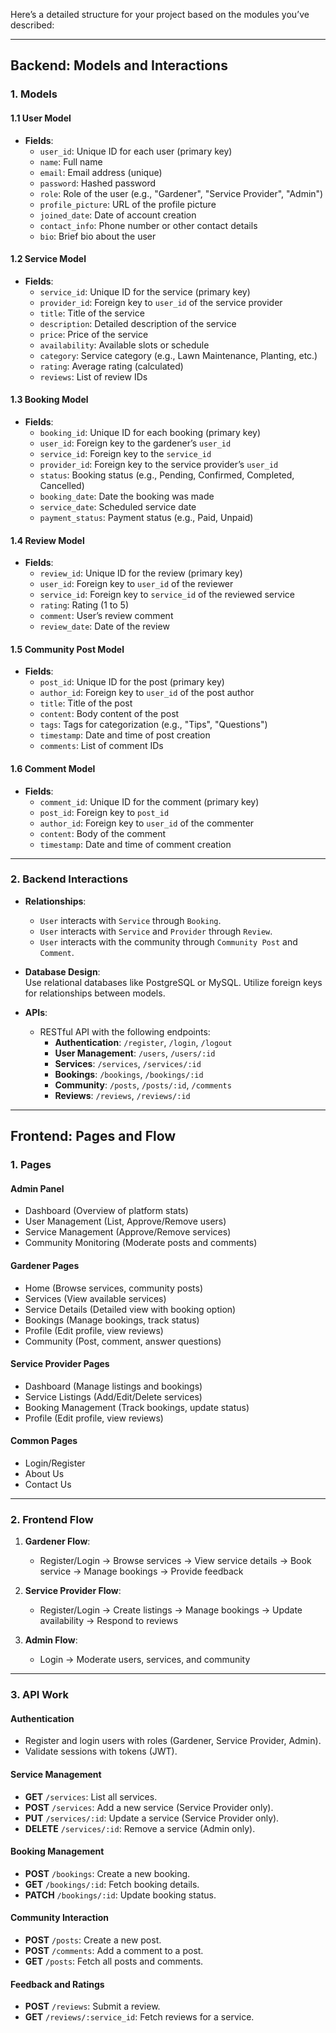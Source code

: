 Here’s a detailed structure for your project based on the modules you’ve described:

---

## **Backend: Models and Interactions**

### **1. Models**
#### **1.1 User Model**
- **Fields**:  
  - `user_id`: Unique ID for each user (primary key)  
  - `name`: Full name  
  - `email`: Email address (unique)  
  - `password`: Hashed password  
  - `role`: Role of the user (e.g., "Gardener", "Service Provider", "Admin")  
  - `profile_picture`: URL of the profile picture  
  - `joined_date`: Date of account creation  
  - `contact_info`: Phone number or other contact details  
  - `bio`: Brief bio about the user  

#### **1.2 Service Model**
- **Fields**:  
  - `service_id`: Unique ID for the service (primary key)  
  - `provider_id`: Foreign key to `user_id` of the service provider  
  - `title`: Title of the service  
  - `description`: Detailed description of the service  
  - `price`: Price of the service  
  - `availability`: Available slots or schedule  
  - `category`: Service category (e.g., Lawn Maintenance, Planting, etc.)  
  - `rating`: Average rating (calculated)  
  - `reviews`: List of review IDs  

#### **1.3 Booking Model**
- **Fields**:  
  - `booking_id`: Unique ID for each booking (primary key)  
  - `user_id`: Foreign key to the gardener’s `user_id`  
  - `service_id`: Foreign key to the `service_id`  
  - `provider_id`: Foreign key to the service provider’s `user_id`  
  - `status`: Booking status (e.g., Pending, Confirmed, Completed, Cancelled)  
  - `booking_date`: Date the booking was made  
  - `service_date`: Scheduled service date  
  - `payment_status`: Payment status (e.g., Paid, Unpaid)  

#### **1.4 Review Model**
- **Fields**:  
  - `review_id`: Unique ID for the review (primary key)  
  - `user_id`: Foreign key to `user_id` of the reviewer  
  - `service_id`: Foreign key to `service_id` of the reviewed service  
  - `rating`: Rating (1 to 5)  
  - `comment`: User’s review comment  
  - `review_date`: Date of the review  

#### **1.5 Community Post Model**
- **Fields**:  
  - `post_id`: Unique ID for the post (primary key)  
  - `author_id`: Foreign key to `user_id` of the post author  
  - `title`: Title of the post  
  - `content`: Body content of the post  
  - `tags`: Tags for categorization (e.g., "Tips", "Questions")  
  - `timestamp`: Date and time of post creation  
  - `comments`: List of comment IDs  

#### **1.6 Comment Model**
- **Fields**:  
  - `comment_id`: Unique ID for the comment (primary key)  
  - `post_id`: Foreign key to `post_id`  
  - `author_id`: Foreign key to `user_id` of the commenter  
  - `content`: Body of the comment  
  - `timestamp`: Date and time of comment creation  

---

### **2. Backend Interactions**
- **Relationships**:
  - `User` interacts with `Service` through `Booking`.  
  - `User` interacts with `Service` and `Provider` through `Review`.  
  - `User` interacts with the community through `Community Post` and `Comment`.

- **Database Design**:  
  Use relational databases like PostgreSQL or MySQL. Utilize foreign keys for relationships between models.

- **APIs**:  
  - RESTful API with the following endpoints:  
    - **Authentication**: `/register`, `/login`, `/logout`  
    - **User Management**: `/users`, `/users/:id`  
    - **Services**: `/services`, `/services/:id`  
    - **Bookings**: `/bookings`, `/bookings/:id`  
    - **Community**: `/posts`, `/posts/:id`, `/comments`  
    - **Reviews**: `/reviews`, `/reviews/:id`

---

## **Frontend: Pages and Flow**

### **1. Pages**
#### **Admin Panel**  
- Dashboard (Overview of platform stats)  
- User Management (List, Approve/Remove users)  
- Service Management (Approve/Remove services)  
- Community Monitoring (Moderate posts and comments)  

#### **Gardener Pages**  
- Home (Browse services, community posts)  
- Services (View available services)  
- Service Details (Detailed view with booking option)  
- Bookings (Manage bookings, track status)  
- Profile (Edit profile, view reviews)  
- Community (Post, comment, answer questions)  

#### **Service Provider Pages**  
- Dashboard (Manage listings and bookings)  
- Service Listings (Add/Edit/Delete services)  
- Booking Management (Track bookings, update status)  
- Profile (Edit profile, view reviews)  

#### **Common Pages**  
- Login/Register  
- About Us  
- Contact Us  

---

### **2. Frontend Flow**
1. **Gardener Flow**:
   - Register/Login → Browse services → View service details → Book service → Manage bookings → Provide feedback  

2. **Service Provider Flow**:
   - Register/Login → Create listings → Manage bookings → Update availability → Respond to reviews  

3. **Admin Flow**:
   - Login → Moderate users, services, and community  

---

### **3. API Work**
#### **Authentication**  
- Register and login users with roles (Gardener, Service Provider, Admin).  
- Validate sessions with tokens (JWT).  

#### **Service Management**  
- **GET** `/services`: List all services.  
- **POST** `/services`: Add a new service (Service Provider only).  
- **PUT** `/services/:id`: Update a service (Service Provider only).  
- **DELETE** `/services/:id`: Remove a service (Admin only).  

#### **Booking Management**  
- **POST** `/bookings`: Create a new booking.  
- **GET** `/bookings/:id`: Fetch booking details.  
- **PATCH** `/bookings/:id`: Update booking status.  

#### **Community Interaction**  
- **POST** `/posts`: Create a new post.  
- **POST** `/comments`: Add a comment to a post.  
- **GET** `/posts`: Fetch all posts and comments.  

#### **Feedback and Ratings**  
- **POST** `/reviews`: Submit a review.  
- **GET** `/reviews/:service_id`: Fetch reviews for a service.  
